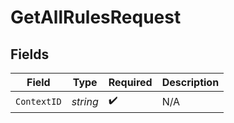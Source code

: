 # GetAllRulesRequest


## Fields

| Field              | Type               | Required           | Description        |
| ------------------ | ------------------ | ------------------ | ------------------ |
| `ContextID`        | *string*           | :heavy_check_mark: | N/A                |